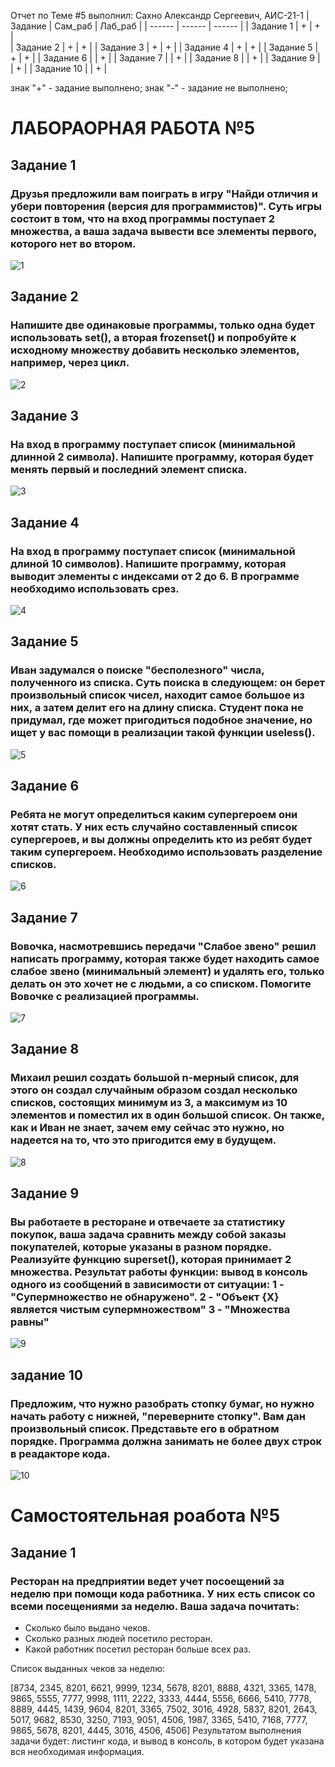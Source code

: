 Отчет по Теме #5 выполнил:
Сахно Александр Сергеевич, АИС-21-1
| Задание | Сам_раб | Лаб_раб | 
| ------ | ------ | ------ | 
| Задание 1 | + | + |  
| Задание 2 | + | + | 
| Задание 3 | + | + | 
| Задание 4 | + | + | 
| Задание 5 | + | + | 
| Задание 6 |  | + | 
| Задание 7 |  | + | 
| Задание 8 |  | + | 
| Задание 9 |  | + | 
| Задание 10 |  | + | 

знак "+" - задание выполнено; знак "-" - задание не выполнено;

# ЛАБОРАОРНАЯ РАБОТА №5

## Задание 1
### Друзья предложили вам поиграть в игру "Найди отличия и убери повторения (версия для программистов)". Суть игры состоит в том, что на вход программы поступает 2 множества, а ваша задача вывести все элементы первого, которого нет во втором.
![1](https://github.com/Alexsergh/Engineering/assets/134552389/03d9d6e1-ada8-4cdc-a7a5-fc730dd83d68)

## Задание 2
### Напишите две одинаковые программы, только одна будет использовать set(), а вторая frozenset() и попробуйте к исходному множеству добавить несколько элементов, например, через цикл.
![2](https://github.com/Alexsergh/Engineering/assets/134552389/ae917a25-9409-44af-ace3-34788dc04c96)

## Задание 3
### На вход в программу поступает список (минимальной длинной 2 символа). Напишите программу, которая будет менять первый и последний элемент списка.
![3](https://github.com/Alexsergh/Engineering/assets/134552389/db5e9b4a-c8c4-4906-906e-2585227e3f71)

## Задание 4
### На вход в программу поступает список (минимальной длиной 10 символов). Напишите программу, которая выводит элементы с индексами от 2 до 6. В программе необходимо использовать срез.
![4](https://github.com/Alexsergh/Engineering/assets/134552389/a8083962-61c6-4f61-ae1a-d2922e9992f2)

## Задание 5
### Иван задумался о поиске "бесполезного" числа, полученного из списка. Суть поиска в следующем: он берет произвольный список чисел, находит самое большое из них, а затем делит его на длину списка. Студент пока не придумал, где может пригодиться подобное значение, но ищет у вас помощи в реализации такой функции useless().
![5](https://github.com/Alexsergh/Engineering/assets/134552389/b5ce4231-9751-40de-91a3-1b6f973eef1d)

## Задание 6
### Ребята не могут определиться каким супергероем они хотят стать. У них есть случайно составленный список супергероев, и вы должны определить кто из ребят будет таким супергероем. Необходимо использовать разделение списков.
![6](https://github.com/Alexsergh/Engineering/assets/134552389/daa30285-a99b-41c0-a8ac-2a90def95121)

## Задание 7
### Вовочка, насмотревшись передачи "Слабое звено" решил написать программу, которая также будет находить самое слабое звено (минимальный элемент) и удалять его, только делать он это хочет не с людьми, а со списком. Помогите Вовочке с реализацией программы.
![7](https://github.com/Alexsergh/Engineering/assets/134552389/8499cb58-65e2-4d17-849e-430e4a544916)

## Задание 8
### Михаил решил создать большой n-мерный список, для этого он создал случайным образом создал несколько списков, состоящих минимум из 3, а максимум из 10 элементов и поместил их в один большой список. Он также, как и Иван не знает, зачем ему сейчас это нужно, но надеется на то, что это пригодится ему в будущем.
![8](https://github.com/Alexsergh/Engineering/assets/134552389/cd7e29d3-2cd7-4be7-b86e-9467c993ef22)

## Задание 9
###  Вы работаете в ресторане и отвечаете за статистику покупок, ваша задача сравнить между собой заказы покупателей, которые указаны в разном порядке. Реализуйте функцию superset(), которая принимает 2 множества. Результат работы функции: вывод в консоль одного из сообщений в зависимости от ситуации: 1 - "Супермножество не обнаружено". 2 - "Объект {X} является чистым супермножеством" 3 - "Множества равны"
![9](https://github.com/Alexsergh/Engineering/assets/134552389/0b580059-ea56-42b9-b8ab-f7478ea9f2aa)

## задание 10
### Предложим, что нужно разобрать стопку бумаг, но нужно начать работу с нижней, "переверните стопку". Вам дан произвольный список. Представьте его в обратном порядке. Программа должна занимать не более двух строк в реадакторе кода.
![10](https://github.com/Alexsergh/Engineering/assets/134552389/4f453bc8-ccee-47c4-9703-f59d61f40c94)


# Самостоятельная роабота №5

## Задание 1
### Ресторан на предприятии ведет учет посоещений за неделю при помощи кода работника. У них есть список со всеми посещениями за неделю. Ваша задача почитать: 
* Сколько было выдано чеков. 
* Сколько разных людей посетило ресторан.
* Какой работник посетил ресторан больше всех раз.
  
Список выданных чеков за неделю:

  [8734, 2345, 8201, 6621, 9999, 1234, 5678, 8201, 8888, 4321, 3365,
  1478, 9865, 5555, 7777, 9998, 1111, 2222, 3333, 4444, 5556, 6666,
  5410, 7778, 8889, 4445, 1439, 9604, 8201, 3365, 7502, 3016, 4928,
  5837, 8201, 2643, 5017, 9682, 8530, 3250, 7193, 9051, 4506, 1987,
  3365, 5410, 7168, 7777, 9865, 5678, 8201, 4445, 3016, 4506, 4506]
Результатом выполнения задачи будет: листинг кода, и вывод в консоль, в котором будет указана вся необходимая информация.











